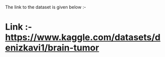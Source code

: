 The link to the dataset is given below :-

# Link :- https://www.kaggle.com/datasets/denizkavi1/brain-tumor